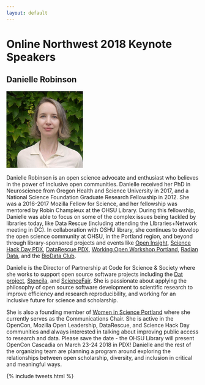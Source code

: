 ```yaml
---
layout: default
---
```

# Online Northwest 2018 Keynote Speakers  

## Danielle Robinson  

<div class="bio-image">
<img src="static/images/danielle_robinson.jpg" alt="Photo of Danielle Robinson">
</div>

Danielle Robinson is an open science advocate and enthusiast who believes in the power of inclusive open communities. Danielle received her PhD in Neuroscience from Oregon Health and Science University in 2017, and a National Science Foundation Graduate Research Fellowship in 2012. She was a 2016-2017 Mozilla Fellow for Science, and her fellowship was mentored by Robin Champieux at the OHSU Library. During this fellowship, Danielle was able to focus on some of the complex issues being tackled by libraries today, like Data Rescue (including attending the LIbraries+Network meeting in DC). In collaboration with OSHU library, she continues to develop the open science community at OHSU, in the Portland region, and beyond through library-sponsored projects and events like [Open Insight](http://openinsightpdx.com/), [Science Hack Day PDX](http://portland.sciencehackday.org/), [DataRescue PDX](https://github.com/daniellecrobinson/Data-Rescue-PDX), [Working Open Workshop Portland](https://daniellecrobinson.github.io/mini-wow-pdx/), [Radian Data](http://radiandata.org/), and the [BioData Club](https://biodata-club.github.io/).  

Danielle is the Director of Partnership at Code for Science & Society where she works to support open source software projects including the [Dat project](https://datproject.org/), [Stencila](https://stenci.la/), and [ScienceFair](http://sciencefair-app.com/). She is passionate about applying the philosophy of open source software development to scientific research to improve efficiency and research reproducibility, and working for an inclusive future for science and scholarship.  

She is also a founding member of [Women in Science Portland](https://womeninsciencepdx.org/) where she currently serves as the Communications Chair. She is active in the OpenCon, Mozilla Open Leadership, DataRescue, and Science Hack Day communities and always interested in talking about improving public access to research and data. Please save the date - the OHSU Library will present OpenCon Cascadia on March 23-24 2018 in PDX! Danielle and the rest of the organizing team are planning a  program around exploring the relationships between open scholarship, diversity, and inclusion in critical and meaningful ways.  

{% include tweets.html %}